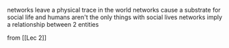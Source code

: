networks leave a physical trace in the world
networks cause a substrate for social life and humans aren't the only things with social lives
networks imply a relationship between 2 entities

from [[Lec 2]] 